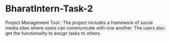 # BharatIntern-Task-2
Project Management Tool : The project includes a framework of social media sites where users can communicate with one another. The users also get the functionality to assign tasks to others
